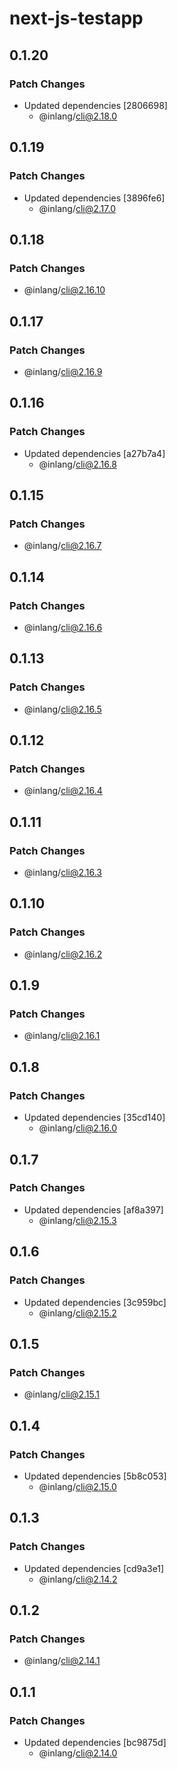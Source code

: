 # next-js-testapp

## 0.1.20

### Patch Changes

- Updated dependencies [2806698]
  - @inlang/cli@2.18.0

## 0.1.19

### Patch Changes

- Updated dependencies [3896fe6]
  - @inlang/cli@2.17.0

## 0.1.18

### Patch Changes

- @inlang/cli@2.16.10

## 0.1.17

### Patch Changes

- @inlang/cli@2.16.9

## 0.1.16

### Patch Changes

- Updated dependencies [a27b7a4]
  - @inlang/cli@2.16.8

## 0.1.15

### Patch Changes

- @inlang/cli@2.16.7

## 0.1.14

### Patch Changes

- @inlang/cli@2.16.6

## 0.1.13

### Patch Changes

- @inlang/cli@2.16.5

## 0.1.12

### Patch Changes

- @inlang/cli@2.16.4

## 0.1.11

### Patch Changes

- @inlang/cli@2.16.3

## 0.1.10

### Patch Changes

- @inlang/cli@2.16.2

## 0.1.9

### Patch Changes

- @inlang/cli@2.16.1

## 0.1.8

### Patch Changes

- Updated dependencies [35cd140]
  - @inlang/cli@2.16.0

## 0.1.7

### Patch Changes

- Updated dependencies [af8a397]
  - @inlang/cli@2.15.3

## 0.1.6

### Patch Changes

- Updated dependencies [3c959bc]
  - @inlang/cli@2.15.2

## 0.1.5

### Patch Changes

- @inlang/cli@2.15.1

## 0.1.4

### Patch Changes

- Updated dependencies [5b8c053]
  - @inlang/cli@2.15.0

## 0.1.3

### Patch Changes

- Updated dependencies [cd9a3e1]
  - @inlang/cli@2.14.2

## 0.1.2

### Patch Changes

- @inlang/cli@2.14.1

## 0.1.1

### Patch Changes

- Updated dependencies [bc9875d]
  - @inlang/cli@2.14.0
